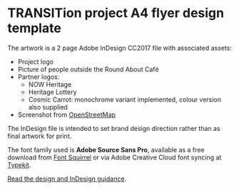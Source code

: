 # TRANSITion project A4 flyer design template

The artwork is a 2 page Adobe InDesign CC2017 file with associated assets:

* Project logo
* Picture of people outside the Round About Café
* Partner logos: 
    * NOW Heritage
    * Heritage Lottery
    * Cosmic Carrot: monochrome variant implemented, colour version also supplied
* Screenshot from [OpenStreetMap](https://www.openstreetmap.org)

The InDesign file is intended to set brand design direction rather than as final artwork for print.

The font family used is **Adobe Source Sans Pro**, available as a free download from [Font Squirrel](https://www.fontsquirrel.com/fonts/source-sans-pro) or via Adobe Creative Cloud font syncing at [Typekit](https://typekit.com/fonts/source-sans).

[Read the design and InDesign guidance](https://gist.github.com/watershed/09817cfc93bf0307003f2677489c1734).